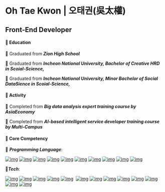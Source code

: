 
# Oh Tae Kwon | 오태권(吳太權)

## Front-End Developer

#### 📌 Education

 🏫 Graduated from ***Zion High School***

 🏫 Graduated from ***Incheon National University, Bachelor of Creative HRD in Scoial-Science,***
 
 🏫 Graduated from ***Incheon National University, Minor Bachelor of Social DataSience in Scoial-Science,***

#### 📌 Activity

 🏫 Completed from ***Big data analysis expert training course by AsiaEconomy***

 🏫 Completed from ***AI-based intelligent service developer training course by Multi-Campus***
 
 

#### 📌 Core Competency

 🔧 ***Programming Language***:

 [![img](https://camo.githubusercontent.com/c627263bfde5e853eef76b088f380460a4f2f2d909175eee6a77b42ca1a041c1/68747470733a2f2f696d672e736869656c64732e696f2f62616467652f432d4138423943433f7374796c653d666c61742d737175617265266c6f676f3d43266c6f676f436f6c6f723d7768697465)](https://camo.githubusercontent.com/c627263bfde5e853eef76b088f380460a4f2f2d909175eee6a77b42ca1a041c1/68747470733a2f2f696d672e736869656c64732e696f2f62616467652f432d4138423943433f7374796c653d666c61742d737175617265266c6f676f3d43266c6f676f436f6c6f723d7768697465) [![img](https://camo.githubusercontent.com/7ca64badc32780bda9c07241a3942924a858a8e9674a83b0d020b1c5148d6132/68747470733a2f2f696d672e736869656c64732e696f2f62616467652f432532422532422d3030353939433f7374796c653d666c61742d737175617265266c6f676f3d63253242253242266c6f676f436f6c6f723d7768697465)](https://camo.githubusercontent.com/7ca64badc32780bda9c07241a3942924a858a8e9674a83b0d020b1c5148d6132/68747470733a2f2f696d672e736869656c64732e696f2f62616467652f432532422532422d3030353939433f7374796c653d666c61742d737175617265266c6f676f3d63253242253242266c6f676f436f6c6f723d7768697465) [![img](https://camo.githubusercontent.com/9a1d0c5732337e856de2f43a1f0827740589a6da61a05cda72c68b3849bf1cb6/68747470733a2f2f696d672e736869656c64732e696f2f62616467652f4325323053686172702d3233393132303f7374796c653d666c61742d737175617265266c6f676f3d632532307368617270266c6f676f436f6c6f723d7768697465)](https://camo.githubusercontent.com/9a1d0c5732337e856de2f43a1f0827740589a6da61a05cda72c68b3849bf1cb6/68747470733a2f2f696d672e736869656c64732e696f2f62616467652f4325323053686172702d3233393132303f7374796c653d666c61742d737175617265266c6f676f3d632532307368617270266c6f676f436f6c6f723d7768697465) [![img](https://camo.githubusercontent.com/4e6a9d83e845df7a36ca5c1f6e599b52cbe2b4d4f05cf2f99891217fe10c15d2/68747470733a2f2f696d672e736869656c64732e696f2f62616467652f476f2d3030414444383f7374796c653d666c61742d737175617265266c6f676f3d676f266c6f676f436f6c6f723d7768697465)](https://camo.githubusercontent.com/4e6a9d83e845df7a36ca5c1f6e599b52cbe2b4d4f05cf2f99891217fe10c15d2/68747470733a2f2f696d672e736869656c64732e696f2f62616467652f476f2d3030414444383f7374796c653d666c61742d737175617265266c6f676f3d676f266c6f676f436f6c6f723d7768697465) [![img](https://camo.githubusercontent.com/65d66f7606146121eb6565a9a335a7adb916ec6e9940ee2c63b24056f104e632/68747470733a2f2f696d672e736869656c64732e696f2f62616467652f68746d6c352d4533344632363f7374796c653d666c61742d737175617265266c6f676f3d68746d6c35266c6f676f436f6c6f723d7768697465)](https://camo.githubusercontent.com/65d66f7606146121eb6565a9a335a7adb916ec6e9940ee2c63b24056f104e632/68747470733a2f2f696d672e736869656c64732e696f2f62616467652f68746d6c352d4533344632363f7374796c653d666c61742d737175617265266c6f676f3d68746d6c35266c6f676f436f6c6f723d7768697465) [![img](https://camo.githubusercontent.com/9ed9c70f20709b1d23ccd6eb9a5bc126e1748021f45ca3494874b048e64a3fd7/68747470733a2f2f696d672e736869656c64732e696f2f62616467652f4a6176612d3030373339363f7374796c653d666c61742d737175617265266c6f676f3d6a617661266c6f676f436f6c6f723d7768697465)](https://camo.githubusercontent.com/9ed9c70f20709b1d23ccd6eb9a5bc126e1748021f45ca3494874b048e64a3fd7/68747470733a2f2f696d672e736869656c64732e696f2f62616467652f4a6176612d3030373339363f7374796c653d666c61742d737175617265266c6f676f3d6a617661266c6f676f436f6c6f723d7768697465) [![img](https://camo.githubusercontent.com/191ebf05d804f7a2e9235f1428fb0f748930ac1d3c4890fa1232f993793ed0bf/68747470733a2f2f696d672e736869656c64732e696f2f62616467652f4a6176617363726970742d4637444631453f7374796c653d666c61742d737175617265266c6f676f3d6a617661736372697074266c6f676f436f6c6f723d7768697465)](https://camo.githubusercontent.com/191ebf05d804f7a2e9235f1428fb0f748930ac1d3c4890fa1232f993793ed0bf/68747470733a2f2f696d672e736869656c64732e696f2f62616467652f4a6176617363726970742d4637444631453f7374796c653d666c61742d737175617265266c6f676f3d6a617661736372697074266c6f676f436f6c6f723d7768697465) [![img](https://camo.githubusercontent.com/43821ba9491c14b1cfc015bb988e0d3772903bf9f6a8366ac4d7e5f6486597a2/68747470733a2f2f696d672e736869656c64732e696f2f62616467652f4d61726b646f776e2d3030303030303f7374796c653d666c61742d737175617265266c6f676f3d4d61726b646f776e266c6f676f436f6c6f723d7768697465)](https://camo.githubusercontent.com/43821ba9491c14b1cfc015bb988e0d3772903bf9f6a8366ac4d7e5f6486597a2/68747470733a2f2f696d672e736869656c64732e696f2f62616467652f4d61726b646f776e2d3030303030303f7374796c653d666c61742d737175617265266c6f676f3d4d61726b646f776e266c6f676f436f6c6f723d7768697465) [![img](https://camo.githubusercontent.com/270c3447a464e9ed397c7b968c34bcebf58201dca621f3c4074b37e721530215/68747470733a2f2f696d672e736869656c64732e696f2f62616467652f5048502d3737374242343f7374796c653d666c61742d737175617265266c6f676f3d706870266c6f676f436f6c6f723d7768697465)](https://camo.githubusercontent.com/270c3447a464e9ed397c7b968c34bcebf58201dca621f3c4074b37e721530215/68747470733a2f2f696d672e736869656c64732e696f2f62616467652f5048502d3737374242343f7374796c653d666c61742d737175617265266c6f676f3d706870266c6f676f436f6c6f723d7768697465) [![img](https://camo.githubusercontent.com/dd7559df3804c36eeeb5da15bb3445ea66682b8ffc736e2dc737e1975056cbf4/68747470733a2f2f696d672e736869656c64732e696f2f62616467652f507974686f6e2d3337363641423f7374796c653d666c61742d737175617265266c6f676f3d507974686f6e266c6f676f436f6c6f723d7768697465)](https://camo.githubusercontent.com/dd7559df3804c36eeeb5da15bb3445ea66682b8ffc736e2dc737e1975056cbf4/68747470733a2f2f696d672e736869656c64732e696f2f62616467652f507974686f6e2d3337363641423f7374796c653d666c61742d737175617265266c6f676f3d507974686f6e266c6f676f436f6c6f723d7768697465)

 🔧***Tech***:

 [![img](https://camo.githubusercontent.com/e3fc19d6714e647cf433300cf1038388a82dbe727d05e502b77aafb50ee439de/68747470733a2f2f696d672e736869656c64732e696f2f62616467652f416d617a6f6e2532304157532d3233324633453f7374796c653d666c61742d737175617265266c6f676f3d416d617a6f6e253230415753266c6f676f436f6c6f723d7768697465)](https://camo.githubusercontent.com/e3fc19d6714e647cf433300cf1038388a82dbe727d05e502b77aafb50ee439de/68747470733a2f2f696d672e736869656c64732e696f2f62616467652f416d617a6f6e2532304157532d3233324633453f7374796c653d666c61742d737175617265266c6f676f3d416d617a6f6e253230415753266c6f676f436f6c6f723d7768697465) [![img](https://camo.githubusercontent.com/b5ae7f025ca5215b59af01312bf6ad8eec774c30adc705e583bd6063d9237658/68747470733a2f2f696d672e736869656c64732e696f2f62616467652f476f6f676c65253230436c6f75642d3432383546343f7374796c653d666c61742d737175617265266c6f676f3d476f6f676c65253230436c6f7564266c6f676f436f6c6f723d7768697465)](https://camo.githubusercontent.com/b5ae7f025ca5215b59af01312bf6ad8eec774c30adc705e583bd6063d9237658/68747470733a2f2f696d672e736869656c64732e696f2f62616467652f476f6f676c65253230436c6f75642d3432383546343f7374796c653d666c61742d737175617265266c6f676f3d476f6f676c65253230436c6f7564266c6f676f436f6c6f723d7768697465) [![img](https://camo.githubusercontent.com/83d4e4082c46f7640607a82a7db3760e49e457b5f1729870637e019c5cbec70c/68747470733a2f2f696d672e736869656c64732e696f2f62616467652f4d6963726f736f667425323053514c2532305365727665722d4343323932373f7374796c653d666c61742d737175617265266c6f676f3d4d6963726f736f667425323053514c253230536572766572266c6f676f436f6c6f723d7768697465)](https://camo.githubusercontent.com/83d4e4082c46f7640607a82a7db3760e49e457b5f1729870637e019c5cbec70c/68747470733a2f2f696d672e736869656c64732e696f2f62616467652f4d6963726f736f667425323053514c2532305365727665722d4343323932373f7374796c653d666c61742d737175617265266c6f676f3d4d6963726f736f667425323053514c253230536572766572266c6f676f436f6c6f723d7768697465) [![img](https://camo.githubusercontent.com/373d4fa9ba9245d811336f29bdca4617c00739b772ec8f2ef6ed0f9e7a42e81d/68747470733a2f2f696d672e736869656c64732e696f2f62616467652f4d7953514c2d3434373941313f7374796c653d666c61742d737175617265266c6f676f3d4d7953514c266c6f676f436f6c6f723d7768697465)](https://camo.githubusercontent.com/373d4fa9ba9245d811336f29bdca4617c00739b772ec8f2ef6ed0f9e7a42e81d/68747470733a2f2f696d672e736869656c64732e696f2f62616467652f4d7953514c2d3434373941313f7374796c653d666c61742d737175617265266c6f676f3d4d7953514c266c6f676f436f6c6f723d7768697465) [![img](https://camo.githubusercontent.com/7f3358200e42dce9c4dbd917ebc2432e3b46270ad05ea30933a750d60131aeca/68747470733a2f2f696d672e736869656c64732e696f2f62616467652f4f7261636c652d4638303030303f7374796c653d666c61742d737175617265266c6f676f3d4f7261636c65266c6f676f436f6c6f723d7768697465)](https://camo.githubusercontent.com/7f3358200e42dce9c4dbd917ebc2432e3b46270ad05ea30933a750d60131aeca/68747470733a2f2f696d672e736869656c64732e696f2f62616467652f4f7261636c652d4638303030303f7374796c653d666c61742d737175617265266c6f676f3d4f7261636c65266c6f676f436f6c6f723d7768697465)
​ [![img](https://camo.githubusercontent.com/c5f0a0cba7632bbc37f565071fb6427fd1835beb2a1bf8ffbb2c9569bb419f40/68747470733a2f2f696d672e736869656c64732e696f2f62616467652f70616e6461732d3135303435383f7374796c653d666c61742d737175617265266c6f676f3d70616e646173266c6f676f436f6c6f723d7768697465)](https://camo.githubusercontent.com/c5f0a0cba7632bbc37f565071fb6427fd1835beb2a1bf8ffbb2c9569bb419f40/68747470733a2f2f696d672e736869656c64732e696f2f62616467652f70616e6461732d3135303435383f7374796c653d666c61742d737175617265266c6f676f3d70616e646173266c6f676f436f6c6f723d7768697465) [![img](https://camo.githubusercontent.com/58fe796d9e41f0285564af914643a77dd73fe069f018143eae99e864a63519b5/68747470733a2f2f696d672e736869656c64732e696f2f62616467652f7363696b6974206c6561726e2d4637393331453f7374796c653d666c61742d737175617265266c6f676f3d7363696b69742d6c6561726e266c6f676f436f6c6f723d7768697465)](https://camo.githubusercontent.com/58fe796d9e41f0285564af914643a77dd73fe069f018143eae99e864a63519b5/68747470733a2f2f696d672e736869656c64732e696f2f62616467652f7363696b6974206c6561726e2d4637393331453f7374796c653d666c61742d737175617265266c6f676f3d7363696b69742d6c6561726e266c6f676f436f6c6f723d7768697465) [![img](https://camo.githubusercontent.com/e07c4bb843e69616d1147f62413c6b2df29ac48fd10eece4c036b15b3276df10/68747470733a2f2f696d672e736869656c64732e696f2f62616467652f53656c656e69756d2d3433423032413f7374796c653d666c61742d737175617265266c6f676f3d53656c656e69756d266c6f676f436f6c6f723d7768697465)](https://camo.githubusercontent.com/e07c4bb843e69616d1147f62413c6b2df29ac48fd10eece4c036b15b3276df10/68747470733a2f2f696d672e736869656c64732e696f2f62616467652f53656c656e69756d2d3433423032413f7374796c653d666c61742d737175617265266c6f676f3d53656c656e69756d266c6f676f436f6c6f723d7768697465) [![img](https://camo.githubusercontent.com/987ee9736b8abf053cd49e1b50f3eed4f17f9be59b70da013abd2c7c3197c180/68747470733a2f2f696d672e736869656c64732e696f2f62616467652f54656e736f72466c6f772d4646364630303f7374796c653d666c61742d737175617265266c6f676f3d54656e736f72466c6f77266c6f676f436f6c6f723d7768697465)](https://camo.githubusercontent.com/987ee9736b8abf053cd49e1b50f3eed4f17f9be59b70da013abd2c7c3197c180/68747470733a2f2f696d672e736869656c64732e696f2f62616467652f54656e736f72466c6f772d4646364630303f7374796c653d666c61742d737175617265266c6f676f3d54656e736f72466c6f77266c6f676f436f6c6f723d7768697465) [![img](https://camo.githubusercontent.com/212d3b41bc717c3ea471d061e735a7c34bafee75f65b60719ae8feacac9d5a0e/68747470733a2f2f696d672e736869656c64732e696f2f62616467652f435353332d3135373238363f7374796c653d666c61742d737175617265266c6f676f3d43535333266c6f676f436f6c6f723d7768697465)](https://camo.githubusercontent.com/212d3b41bc717c3ea471d061e735a7c34bafee75f65b60719ae8feacac9d5a0e/68747470733a2f2f696d672e736869656c64732e696f2f62616467652f435353332d3135373238363f7374796c653d666c61742d737175617265266c6f676f3d43535333266c6f676f436f6c6f723d7768697465) [![img](https://camo.githubusercontent.com/91271f210478908838baa7463daa6af4c78827b2d4d0a1ddfcdaf254b41edf87/68747470733a2f2f696d672e736869656c64732e696f2f62616467652f4769742d4630353033323f7374796c653d666c61742d737175617265266c6f676f3d476974266c6f676f436f6c6f723d7768697465)](https://camo.githubusercontent.com/91271f210478908838baa7463daa6af4c78827b2d4d0a1ddfcdaf254b41edf87/68747470733a2f2f696d672e736869656c64732e696f2f62616467652f4769742d4630353033323f7374796c653d666c61742d737175617265266c6f676f3d476974266c6f676f436f6c6f723d7768697465) [![img](https://camo.githubusercontent.com/a3f3334e90b76678655dc24a64dfaf50c6c15bbbe75de87f321c792fa4c34795/68747470733a2f2f696d672e736869656c64732e696f2f62616467652f4e6f64652e6a732d3333393933333f7374796c653d666c61742d737175617265266c6f676f3d4e6f64652e6a73266c6f676f436f6c6f723d7768697465)](https://camo.githubusercontent.com/a3f3334e90b76678655dc24a64dfaf50c6c15bbbe75de87f321c792fa4c34795/68747470733a2f2f696d672e736869656c64732e696f2f62616467652f4e6f64652e6a732d3333393933333f7374796c653d666c61742d737175617265266c6f676f3d4e6f64652e6a73266c6f676f436f6c6f723d7768697465) [![img](https://camo.githubusercontent.com/042ffea81690ab643f28f3f3648df0fb7ed021a6068482e4016e7eff64ee61fb/68747470733a2f2f696d672e736869656c64732e696f2f62616467652f4e504d2d4342333833373f7374796c653d666c61742d737175617265266c6f676f3d4e504d266c6f676f436f6c6f723d7768697465)](https://camo.githubusercontent.com/042ffea81690ab643f28f3f3648df0fb7ed021a6068482e4016e7eff64ee61fb/68747470733a2f2f696d672e736869656c64732e696f2f62616467652f4e504d2d4342333833373f7374796c653d666c61742d737175617265266c6f676f3d4e504d266c6f676f436f6c6f723d7768697465)

